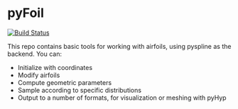 # pyFoil
[![Build Status](https://travis-ci.com/mdolab/pyfoil.svg?token=36zwuokfRKs1pbmxMGZX&branch=master)](https://travis-ci.com/mdolab/pyfoil)

This repo contains basic tools for working with airfoils, using pyspline as the backend. You can:
- Initialize with coordinates
- Modify airfoils
- Compute geometric parameters
- Sample according to specific distributions
- Output to a number of formats, for visualization or meshing with pyHyp
